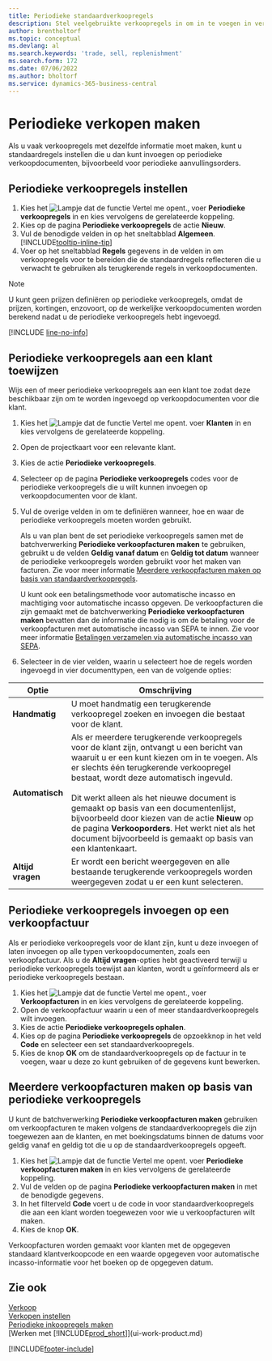 ```yaml
---
title: Periodieke standaardverkoopregels
description: Stel veelgebruikte verkoopregels in om in te voegen in verkoopdocumenten en snel de regels in te vullen met standaardgegevens.
author: brentholtorf
ms.topic: conceptual
ms.devlang: al
ms.search.keywords: 'trade, sell, replenishment'
ms.search.form: 172
ms.date: 07/06/2022
ms.author: bholtorf
ms.service: dynamics-365-business-central
---
```

# Periodieke verkopen maken

Als u vaak verkoopregels met dezelfde informatie moet maken, kunt u standaardregels instellen die u dan kunt invoegen op periodieke verkoopdocumenten, bijvoorbeeld voor periodieke aanvullingsorders.  

## Periodieke verkoopregels instellen

1. Kies het ![Lampje dat de functie Vertel me opent.](media/ui-search/search_small.png "Vertel me wat u wilt doen"), voer **Periodieke verkoopregels** in en kies vervolgens de gerelateerde koppeling.  
2. Kies op de pagina **Periodieke verkoopregels** de actie **Nieuw**.  
3. Vul de benodigde velden in op het sneltabblad **Algemeen**. [!INCLUDE[tooltip-inline-tip](includes/tooltip-inline-tip_md.md)]  
4. Voer op het sneltabblad **Regels** gegevens in de velden in om verkoopregels voor te bereiden die de standaardregels reflecteren die u verwacht te gebruiken als terugkerende regels in verkoopdocumenten.  

> [!NOTE]
> U kunt geen prijzen definiëren op periodieke verkoopregels, omdat de prijzen, kortingen, enzovoort, op de werkelijke verkoopdocumenten worden berekend nadat u de periodieke verkoopregels hebt ingevoegd.

[!INCLUDE [line-no-info](includes/line-no-info.md)]

## Periodieke verkoopregels aan een klant toewijzen

Wijs een of meer periodieke verkoopregels aan een klant toe zodat deze beschikbaar zijn om te worden ingevoegd op verkoopdocumenten voor die klant.

1. Kies het ![Lampje dat de functie Vertel me opent.](media/ui-search/search_small.png "Vertel me wat u wilt doen") voer **Klanten** in en kies vervolgens de gerelateerde koppeling.
2. Open de projectkaart voor een relevante klant.
3. Kies de actie **Periodieke verkoopregels**.
4. Selecteer op de pagina **Periodieke verkoopregels** codes voor de periodieke verkoopregels die u wilt kunnen invoegen op verkoopdocumenten voor de klant.
5. Vul de overige velden in om te definiëren wanneer, hoe en waar de periodieke verkoopregels moeten worden gebruikt.  

    Als u van plan bent de set periodieke verkoopregels samen met de batchverwerking **Periodieke verkoopfacturen maken** te gebruiken, gebruikt u de velden **Geldig vanaf datum** en **Geldig tot datum** wanneer de periodieke verkoopregels worden gebruikt voor het maken van facturen. Zie voor meer informatie [Meerdere verkoopfacturen maken op basis van standaardverkoopregels](sales-how-work-standard-lines.md#create-multiple-sales-invoices-based-on-recurring-sales-lines).

    U kunt ook een betalingsmethode voor automatische incasso en machtiging voor automatische incasso opgeven. De verkoopfacturen die zijn gemaakt met de batchverwerking **Periodieke verkoopfacturen maken** bevatten dan de informatie die nodig is om de betaling voor de verkoopfacturen met automatische incasso van SEPA te innen. Zie voor meer informatie [Betalingen verzamelen via automatische incasso van SEPA](finance-collect-payments-with-sepa-direct-debit.md).

6. Selecteer in de vier velden, waarin u selecteert hoe de regels worden ingevoegd in vier documenttypen, een van de volgende opties:

|Optie|Omschrijving|
|------|-----------|
|**Handmatig**|U moet handmatig een terugkerende verkoopregel zoeken en invoegen die bestaat voor de klant.|
|**Automatisch**|Als er meerdere terugkerende verkoopregels voor de klant zijn, ontvangt u een bericht van waaruit u er een kunt kiezen om in te voegen. Als er slechts één terugkerende verkoopregel bestaat, wordt deze automatisch ingevuld.<br /><br />Dit werkt alleen als het nieuwe document is gemaakt op basis van een documentenlijst, bijvoorbeeld door kiezen van de actie **Nieuw** op de pagina **Verkooporders**. Het werkt niet als het document bijvoorbeeld is gemaakt op basis van een klantenkaart.|
|**Altijd vragen**|Er wordt een bericht weergegeven en alle bestaande terugkerende verkoopregels worden weergegeven zodat u er een kunt selecteren.

## Periodieke verkoopregels invoegen op een verkoopfactuur

Als er periodieke verkoopregels voor de klant zijn, kunt u deze invoegen of laten invoegen op alle typen verkoopdocumenten, zoals een verkoopfactuur. Als u de **Altijd vragen**-opties hebt geactiveerd terwijl u periodieke verkoopregels toewijst aan klanten, wordt u geïnformeerd als er periodieke verkoopregels bestaan.

1. Kies het ![Lampje dat de functie Vertel me opent.](media/ui-search/search_small.png "Vertel me wat u wilt doen"), voer **Verkoopfacturen** in en kies vervolgens de gerelateerde koppeling.
2. Open de verkoopfactuur waarin u een of meer standaardverkoopregels wilt invoegen.
3. Kies de actie **Periodieke verkoopregels ophalen**.
4. Kies op de pagina **Periodieke verkoopregels** de opzoekknop in het veld **Code** en selecteer een set standaardverkoopregels.
5. Kies de knop **OK** om de standaardverkoopregels op de factuur in te voegen, waar u deze zo kunt gebruiken of de gegevens kunt bewerken.

## Meerdere verkoopfacturen maken op basis van periodieke verkoopregels

U kunt de batchverwerking **Periodieke verkoopfacturen maken** gebruiken om verkoopfacturen te maken volgens de standaardverkoopregels die zijn toegewezen aan de klanten, en met boekingsdatums binnen de datums voor geldig vanaf en geldig tot die u op de standaardverkoopregels opgeeft.

1. Kies het ![Lampje dat de functie Vertel me opent.](media/ui-search/search_small.png "Vertel me wat u wilt doen") voer **Periodieke verkoopfacturen maken** in en kies vervolgens de gerelateerde koppeling.
2. Vul de velden op de pagina **Periodieke verkoopfacturen maken** in met de benodigde gegevens.
3. In het filterveld **Code** voert u de code in voor standaardverkoopregels die aan een klant worden toegewezen voor wie u verkoopfacturen wilt maken.
4. Kies de knop **OK**.

Verkoopfacturen worden gemaakt voor klanten met de opgegeven standaard klantverkoopcode en een waarde opgegeven voor automatische incasso-informatie voor het boeken op de opgegeven datum.

## Zie ook

[Verkoop](sales-manage-sales.md)  
[Verkopen instellen](sales-setup-sales.md)  
[Periodieke inkoopregels maken](purchasing-how-work-recurring-purchase-lines.md)  
[Werken met [!INCLUDE[prod_short](includes/prod_short.md)]](ui-work-product.md)  

[!INCLUDE[footer-include](includes/footer-banner.md)]
